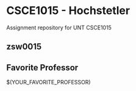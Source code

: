 # CSCE1015 - Hochstetler
Assignment repository for UNT CSCE1015
## zsw0015

## Favorite Professor
$(YOUR_FAVORITE_PROFESSOR)
